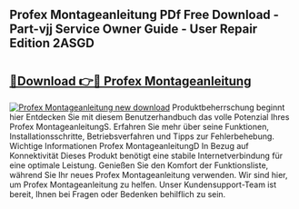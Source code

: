 ## Profex Montageanleitung PDf Free Download - Part-vjj Service Owner Guide - User Repair Edition 2ASGD

# <h2><a href="http://df6batt.blite.top/?on=Profex+Montageanleitung">🔗Download 👉🔴 Profex Montageanleitung</a></h2>

[![Profex Montageanleitung new download](https://i.imgur.com/lujVjoI.png)](http://df6batt.blite.top/?on=Profex+Montageanleitung)
Produktbeherrschung beginnt hier Entdecken Sie mit diesem Benutzerhandbuch das volle Potenzial Ihres Profex MontageanleitungS. Erfahren Sie mehr über seine Funktionen, Installationsschritte, Betriebsverfahren und Tipps zur Fehlerbehebung. Wichtige Informationen Profex MontageanleitungD In Bezug auf Konnektivität Dieses Produkt benötigt eine stabile Internetverbindung für eine optimale Leistung. Genießen Sie den Komfort der Funktionsliste, während Sie Ihr neues Profex Montageanleitung verwenden. Wir sind hier, um Profex Montageanleitung zu helfen. Unser Kundensupport-Team ist bereit, Ihnen bei Fragen oder Bedenken behilflich zu sein.
